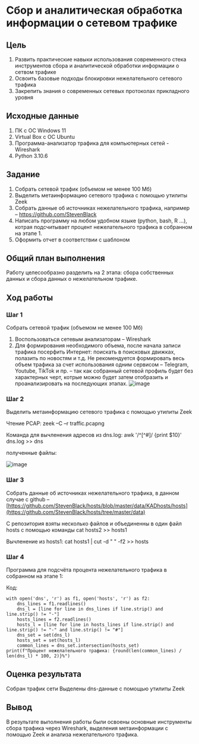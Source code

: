 # Сбор и аналитическая обработка информации о сетевом трафике

## Цель

1. Развить практические навыки использования современного стека инструментов сбора и аналитической обработки информации о сетвом трафике
2. Освоить базовые подходы блокировки нежелательного сетевого трафика
3. Закрепить знания о современных сетевых протоколах прикладного уровня

## ️Исходные данные

1. ПК с ОС Windows 11
2. Virtual Box с ОС Ubuntu 
3. Программа-анализатор трафика для компьютерных сетей - Wireshark
4. Python 3.10.6
## ️Задание

1. Собрать сетевой трафик (объемом не менее 100 Мб)
2. Выделить метаинформацию сетевого трафика с помощью утилиты Zeek
3. Собрать данные об источниках нежелательного трафика, например – https://github.com/StevenBlack
4. Написать программу на любом удобном языке (python, bash, R …), котрая подсчитывает процент нежелательного трафика в собранном на этапе 1.
5. Оформить отчет в соответствии с шаблоном

## ️Общий план выполнения

Работу целесообразно разделить на 2 этапа: сбора собственных данных и сбора данных о нежелательном
трафике.

## Ход работы

### Шаг 1

Собрать сетевой трафик (объемом не менее 100 Мб)

1. Воспользоваться сетевым анализаторам – Wireshark
2. Для формирования необходимого объема, после начала записи трафика посерфить Интернет: поискать в поисковых движках, полазить по новостям и т.д. Не рекомендуется формировать весь объем трафика за счет использования одним сервисом – Telegram, Youtube, TikTok и пр. – так как собранный
сетевой профиль будет без характерных черт, котрые можно будет затем отобразить и проанализировать на последующих этапах.
![image](https://github.com/anyam/saznd/assets/90778719/be258f45-b5c4-43bf-acda-51eef4cf1da8)



### Шаг 2

Выделить метаинформацию сетевого трафика с помощью утилиты Zeek

Чтение PCAP:
  zeek –C –r traffic.pcapng

Команда для вычленения адресов из dns.log:
  awk '/^[^#]/ {print $10}' dns.log >> dns

полученные файлы:

![image](https://github.com/anyam/saznd/assets/90778719/19767fde-25b3-4d36-a88e-d2e131cea8dc)


### Шаг 3

Собрать данные об источниках нежелательного трафика, в данном случае с github – [https://github.com/StevenBlack/hosts/blob/master/data/KADhosts/hosts](https://github.com/StevenBlack/hosts/tree/master/data)

С репозитория взяты несколько файлов и объединенны в один файл hosts с помощью команды cat hosts2 >> hosts1

Вычленение из hosts1:
cat hosts1 | cut -d " " -f2 >> hosts

### Шаг 4

Программа для подсчёта процента
нежелательного трафика в собранном на этапе 1:

Код:
```
with open('dns', 'r') as f1, open('hosts', 'r') as f2:
	dns_lines = f1.readlines()		
	dns_l = [line for line in dns_lines if line.strip() and line.strip() != "-"]
	hosts_lines = f2.readlines()
	hosts_l = [line for line in hosts_lines if line.strip() and line.strip() != "-" and line.strip() != "#"]
	dns_set = set(dns_l)
	hosts_set = set(hosts_l)
	common_lines = dns_set.intersection(hosts_set)
print(f"Процент нежелательного трафика: {round(len(common_lines) / len(dns_l) * 100, 2)}%")
```

## ️Оценка результата

Собран трафик сети
Выделены dns-данные с помощью утилиты Zeek

## ️Вывод 

В результате выполнения работы были освоены основные инструменты сбора трафика через Wireshark, выделения метаинформации с помощью Zeek и анализа нежелательного трафика.

